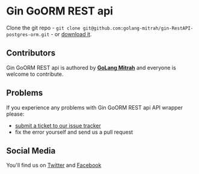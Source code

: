 # **Gin GoORM REST api**

Clone the git repo - `git clone git@github.com:golang-mitrah/gin-RestAPI-postgres-orm.git` - or [download it](https://github.com/golang-mitrah/gin-RestAPI-postgres-orm/zipball/master).

## **Contributors**

Gin GoORM REST api is authored by **[GoLang Mitrah](https://www.MitrahSoft.com/)** and everyone is welcome to contribute. 

## **Problems**

If you experience any problems with Gin GoORM REST api API wrapper please:

* [submit a ticket to our issue tracker](https://github.com/golang-mitrah/gin-RestAPI-postgres-orm/issues)
* fix the error yourself and send us a pull request

## **Social Media**

You'll find us on [Twitter](https://twitter.com/MitrahSoft) and [Facebook](http://www.facebook.com/MitrahSoft) 